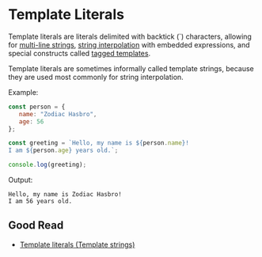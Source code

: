 # Template Literals

Template literals are literals delimited with backtick (`) characters, allowing for [multi-line strings](https://developer.mozilla.org/en-US/docs/Web/JavaScript/Reference/Template_literals#multi-line_strings), [string interpolation](https://developer.mozilla.org/en-US/docs/Web/JavaScript/Reference/Template_literals#string_interpolation) with embedded expressions, and special constructs called [tagged templates](https://developer.mozilla.org/en-US/docs/Web/JavaScript/Reference/Template_literals#tagged_templates).

Template literals are sometimes informally called template strings, because they are used most commonly for string interpolation.

Example:
```javascript
const person = {
   name: "Zodiac Hasbro",
   age: 56
};

const greeting = `Hello, my name is ${person.name}!
I am ${person.age} years old.`;

console.log(greeting);
```

Output:
```
Hello, my name is Zodiac Hasbro!
I am 56 years old.
```

## Good Read
* [Template literals (Template strings)](https://developer.mozilla.org/en-US/docs/Web/JavaScript/Reference/Template_literals)